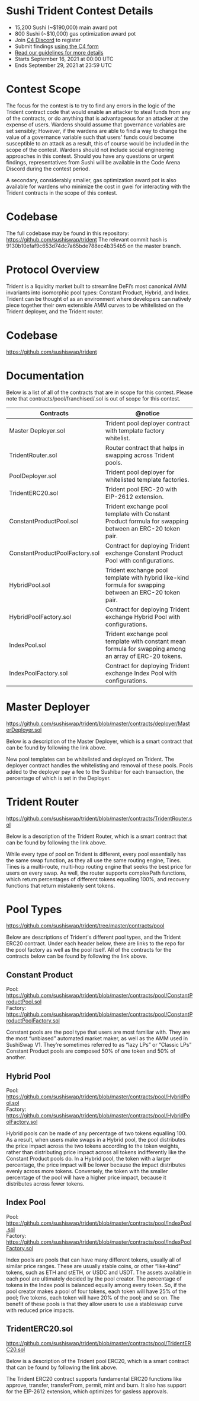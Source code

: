 # Sushi Trident Contest Details
- 15,200 Sushi (~$190,000) main award pot
- 800 Sushi (~$10,000) gas optimization award pot
- Join [C4 Discord](https://discord.gg/EY5dvm3evD) to register
- Submit findings [using the C4 form](https://code423n4.com/2021-09-sushi-trident-contest-phase-1/submit)
- [Read our guidelines for more details](https://docs.code4rena.com/roles/wardens)
- Starts September 16, 2021 at 00:00 UTC
- Ends September 29, 2021 at 23:59 UTC

# Contest Scope

The focus for the contest is to try to find any errors in the logic of the Trident contract code that would enable an attacker to steal funds from any of the contracts, or do anything that is advantageous for an attacker at the expense of users. Wardens should assume that governance variables are set sensibly; However, if the wardens are able to find a way to change the value of a governance variable such that users' funds could become susceptible to an attack as a result, this of course would be included in the scope of the contest. Wardens should not include social engineering approaches in this contest. Should you have any questions or urgent findings, representatives from Sushi will be available in the Code Arena Discord during the contest period. 

A secondary, considerably smaller, gas optimization award pot is also available for wardens who minimize the cost in gwei for interacting with the Trident contracts in the scope of this contest.

# Codebase
The full codebase may be found in this repository: https://github.com/sushiswap/trident
The relevant commit hash is 9130b10efaf9c653d74dc7a65bde788ec4b354b5 on the master branch.

# Protocol Overview

Trident is a liquidity market built to streamline DeFi’s most canonical AMM invariants into isomorphic pool types: Constant Product, Hybrid, and Index. Trident can be thought of as an environment where developers can natively piece together their own extensible AMM curves to be whitelisted on the Trident deployer, and the Trident router.

# Codebase

https://github.com/sushiswap/trident

# Documentation

Below is a list of all of the contracts that are in scope for this contest. Please note that contracts/pool/franchised/.sol is out of scope for this contest.

| Contracts | @notice |
|-------------------------------|------------------------------------------------------|
| Master Deployer.sol | Trident pool deployer contract with template factory whitelist. |
| TridentRouter.sol | Router contract that helps in swapping across Trident pools.|
| PoolDeployer.sol | Trident pool deployer for whitelisted template factories. |
| TridentERC20.sol | Trident pool ERC-20 with EIP-2612 extension. |
| ConstantProductPool.sol | Trident exchange pool template with Constant Product formula for swapping between an ERC-20 token pair. |
| ConstantProductPoolFactory.sol | Contract for deploying Trident exchange Constant Product Pool with configurations. |
| HybridPool.sol | Trident exchange pool template with hybrid like-kind formula for swapping between an ERC-20 token pair. |
| HybridPoolFactory.sol | Contract for deploying Trident exchange Hybrid Pool with configurations. |
| IndexPool.sol | Trident exchange pool template with constant mean formula for swapping among an array of ERC-20 tokens. |
| IndexPoolFactory.sol | Contract for deploying Trident exchange Index Pool with configurations. |

# Master Deployer 

https://github.com/sushiswap/trident/blob/master/contracts/deployer/MasterDeployer.sol

Below is a description of the Master Deployer, which is a smart contract that can be found by following the link above.

New pool templates can be whitelisted and deployed on Trident. The deployer contract handles the whitelisting and removal of these pools. Pools added to the deployer pay a fee to the Sushibar for each transaction, the percentage of which is set in the Deployer.

# Trident Router 

https://github.com/sushiswap/trident/blob/master/contracts/TridentRouter.sol

Below is a description of the Trident Router, which is a smart contract that can be found by following the link above.

While every type of pool on Trident is different, every pool essentially has the same swap function, as they all use the same routing engine, Tines. Tines is a multi-route, multi-hop routing engine that seeks the best price for users on every swap. As well, the router supports complexPath functions, which return percentages of different tokens equalling 100%, and recovery functions that return mistakenly sent tokens.

# Pool Types 

https://github.com/sushiswap/trident/tree/master/contracts/pool

Below are descriptions of Trident's different pool types, and the Trident ERC20 contract. Under each header below, there are links to the repo for the pool factory as well as the pool itself. All of the contracts for the contracts below can be found by following the link above.

## Constant Product

Pool: https://github.com/sushiswap/trident/blob/master/contracts/pool/ConstantProductPool.sol  
Factory: https://github.com/sushiswap/trident/blob/master/contracts/pool/ConstantProductPoolFactory.sol

Constant pools are the pool type that users are most familiar with. They are the most “unbiased” automated market maker, as well as the AMM used in SushiSwap V1. They’re sometimes referred to as “lazy LPs” or “Classic LPs” Constant Product pools are composed 50% of one token and 50% of another. 

## Hybrid Pool

Pool: https://github.com/sushiswap/trident/blob/master/contracts/pool/HybridPool.sol   
Factory: https://github.com/sushiswap/trident/blob/master/contracts/pool/HybridPoolFactory.sol

Hybrid pools can be made of any percentage of two tokens equalling 100. As a result, when users make swaps in a Hybrid pool, the pool distributes the price impact across the two tokens according to the token weights, rather than distributing price impact across all tokens indifferently like the Constant Product pools do. In a Hybrid pool, the token with a larger percentage, the price impact will be lower because the impact distributes evenly across more tokens. Conversely, the token with the smaller percentage of the pool will have a higher price impact, because it distributes across fewer tokens.
 
## Index Pool

Pool: https://github.com/sushiswap/trident/blob/master/contracts/pool/IndexPool.sol  
Factory: https://github.com/sushiswap/trident/blob/master/contracts/pool/IndexPoolFactory.sol

Index pools are pools that can have many different tokens, usually all of similar price ranges. These are usually stable coins, or other “like-kind” tokens, such as ETH and stETH, or USDC and USDT. The assets available in each pool are ultimately decided by the pool creator. The percentage of tokens in the Index pool is balanced equally among every token. So, if the pool creator makes a pool of four tokens, each token will have 25% of the pool; five tokens, each token will have 20% of the pool; and so on. The benefit of these pools is that they allow users to use a stableswap curve with reduced price impacts. 

## TridentERC20.sol

https://github.com/sushiswap/trident/blob/master/contracts/pool/TridentERC20.sol

Below is a description of the Trident pool ERC20, which is a smart contract that can be found by following the link above.

The Trident ERC20 contract supports fundamental ERC20 functions like approve, transfer, transferFrom, permit, mint and burn. It also has support for the EIP-2612 extension, which optimizes for gasless approvals.
